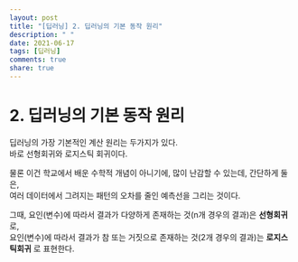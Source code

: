 ```yaml
---
layout: post
title: "[딥러닝] 2. 딥러닝의 기본 동작 원리"
description: " "
date: 2021-06-17
tags: [딥러닝]
comments: true
share: true
---
```


# 2. 딥러닝의 기본 동작 원리

딥러닝의 가장 기본적인 계산 원리는 두가지가 있다.  
바로 선형회귀와 로지스틱 회귀이다.  

물론 이건 학교에서 배운 수학적 개념이 아니기에, 많이 난감할 수 있는데, 간단하게 둘은,   
여러 데이터에서 그려지는 패턴의 오차를 줄인 예측선을 그리는 것이다.

그때, 요인(변수)에 따라서 결과가 다양하게 존재하는 것(n개 경우의 결과)은 **선형회귀** 로,  
요인(변수)에 따라서 결과가 참 또는 거짓으로 존재하는 것(2개 경우의 결과)는 **로지스틱회귀** 로 표현한다.
